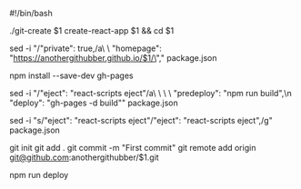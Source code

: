 #!/bin/bash

./git-create $1
create-react-app $1 && cd $1

sed -i "/\"private\": true,/a\ \ \"homepage\": \"https://anothergithubber.github.io/$1/\"," package.json

npm install --save-dev gh-pages

sed -i "/\"eject\": \"react-scripts eject\"/a\ \ \ \ \"predeploy\": \"npm run build\",\n    \"deploy\": \"gh-pages -d build\"" package.json

sed -i "s/\"eject\": \"react-scripts eject\"/\"eject\": \"react-scripts eject\",/g" package.json

git init
git add .
git commit -m "First commit"
git remote add origin git@github.com:anothergithubber/$1.git

npm run deploy